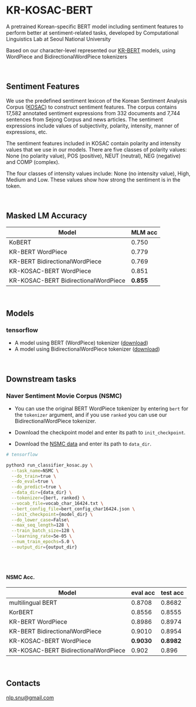 
# KR-KOSAC-BERT


A pretrained Korean-specific BERT model including sentiment features to perform better at sentiment-related tasks, developed by Computational Linguistics Lab at Seoul National University

Based on our character-level represented our [KR-BERT](https://github.com/snunlp/KR-BERT) models, using WordPiece and BidirectionalWordPiece tokenizers

<br>

## Sentiment Features

We use the predefined sentiment lexicon of the Korean Sentiment Analysis Corpus ([KOSAC](http://ling.snu.ac.kr/kosac/)) to construct sentiment features. The corpus contains 17,582 annotated sentiment expressions from 332 documents and 7,744 sentences from Sejong Corpus and news articles. The sentiment expressions include values of subjectivity, polarity, intensity, manner of expressions, etc.

The sentiment features included in KOSAC contain polarity and intensity values that we use in our models. There are five classes of polarity values: None (no polarity value), POS (positive), NEUT (neutral), NEG (negative) and COMP (complex).

The four classes of intensity values include: None (no intensity value), High, Medium and Low. These values show how strong the sentiment is in the token.

<br>

## Masked LM Accuracy
| Model                                 | MLM acc   |
|-------------------------------------- |---------  |
| KoBERT                                | 0.750     |
| KR-BERT WordPiece                     | 0.779     |
| KR-BERT BidirectionalWordPiece        | 0.769     |
| KR-KOSAC-BERT WordPiece               | 0.851     |
| KR-KOSAC-BERT BidirectionalWordPiece  | **0.855**     |

<br>

## Models
### tensorflow

* A model using BERT (WordPiece) tokenizer ([download](https://drive.google.com/file/d/1IXAUIDHzK9LN09AoG2SKFkTm3TyH5lrg/view?usp=sharing))
* A model using BidirectionalWordPiece tokenizer ([download](https://drive.google.com/file/d/17asdtEFSVz2UuH7cCxUWb6jK7GwEwDO9/view?usp=sharing))

<br>

## Downstream tasks

### Naver Sentiment Movie Corpus (NSMC)

* You can use the original BERT WordPiece tokenizer by entering `bert` for the `tokenizer` argument, and if you use `ranked` you can use our BidirectionalWordPiece tokenizer.

* Download the checkpoint model and enter its path to `init_checkpoint`.

* Download the [NSMC data](https://github.com/snunlp/KR-BERT/tree/master/krbert_tensorflow/data/char) and enter its path to `data_dir`.


```sh
# tensorflow

python3 run_classifier_kosac.py \
  --task_name=NSMC \
  --do_train=true \
  --do_eval=true \
  --do_predict=true \
  --data_dir={data_dir} \
  --tokenizer={bert, ranked} \
  --vocab_file=vocab_char_16424.txt \
  --bert_config_file=bert_config_char16424.json \
  --init_checkpoint={model_dir} \
  --do_lower_case=False\
  --max_seq_length=128 \
  --train_batch_size=128 \
  --learning_rate=5e-05 \
  --num_train_epochs=5.0 \
  --output_dir={output_dir}
 
```

<br>

#### NSMC Acc.


| Model                                 | eval acc  | test acc  |
|-------------------------------------- |---------- |---------- |
| multilingual BERT                     | 0.8708    | 0.8682    |
| KorBERT                               | 0.8556    | 0.8555    |
| KR-BERT WordPiece                     | 0.8986    | 0.8974    |
| KR-BERT BidirectionalWordPiece        | 0.9010    | 0.8954    |
| KR-KOSAC-BERT WordPiece               | **0.9030**    | **0.8982**    |
| KR-KOSAC-BERT BidirectionalWordPiece  | 0.902     | 0.896     |

<br>

## Contacts

nlp.snu@gmail.com

